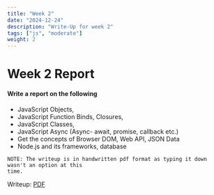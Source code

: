 ```yaml
---
title: "Week 2"
date: "2024-12-24"
description: "Write-Up for week 2"
tags: ["js", "moderate"]
weight: 2
---
```

# Week 2 Report
#### Write a report on the following
* JavaScript Objects,
* JavaScript Function Binds, Closures,
* JavaScript Classes,
* JavaScript Async (Async- await, promise, callback etc.)
* Get the concepts of Browser DOM, Web API, JSON Data
* Node.js and its frameworks, database

```
NOTE: The writeup is in handwritten pdf format as typing it down wasn't an option at this
time.
```

Writeup: [PDF](iic-fgp/pdfs/week2_writeup.pdf)
